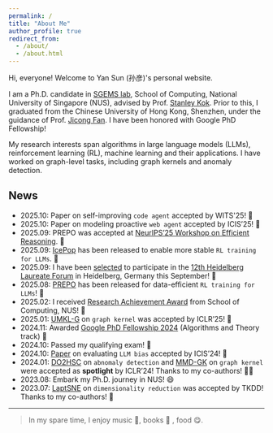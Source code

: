 ```yaml
---
permalink: /
title: "About Me"
author_profile: true
redirect_from: 
  - /about/
  - /about.html
---
```


Hi, everyone! Welcome to Yan Sun (孙彦)'s personal website.

I am a Ph.D. candidate in [SGEMS lab](https://www.comp.nus.edu.sg/~skok/group.html), School of Computing, National University of Singapore (NUS), advised by Prof. [Stanley Kok](https://www.comp.nus.edu.sg/~skok/index.html). Prior to this, I graduated from the Chinese University of Hong Kong, Shenzhen, under the guidance of Prof. [Jicong Fan](https://jicongfan.github.io/). I have been honored with Google PhD Fellowship!

<!-- 
> *As Mahatma Gandhi stated, "Live as if you were to die tomorrow. Learn as if you were to live forever." I aspire to learn how to boost AI and better facilitate downstream tasks using simple yet effective algorithms.* -->

My research interests span algorithms in large language models (LLMs), reinforcement learning (RL), machine learning and their applications. I have worked on graph-level tasks, including graph kernels and anomaly detection. 

<!-- Please feel free to contact with me via email or message me on LinkedIn and X! -->

<section id="news-section">
  <h2>News</h2>
  <div class="news-list">
    <ul>
      <li>2025.10: Paper on self-improving <code>code agent</code> accepted by WITS'25! 🎉</li>
      <li>2025.10: Paper on modeling proactive <code>web agent</code> accepted by ICIS’25! 🎉</li>
      <li>2025.09: PREPO was accepted at <a href="https://efficient-reasoning.github.io/">NeurIPS’25 Workshop on Efficient Reasoning</a>. 🎉</li>
      <li>2025.09: <a href="https://ringtech.notion.site/icepop">IcePop</a> has been released to enable more stable <code>RL training for LLMs</code>. 🙌</li>
      <li>2025.09: I have been <a href="https://drive.google.com/file/d/1tHbZ5tyf21L1z8B8MldU_sU91TEWZOx8/view?usp=drive_link"> selected</a> to participate in the <a href="https://www.heidelberg-laureate-forum.org/">12th Heidelberg Laureate Forum</a> in Heidelberg, Germany this September! 🫡</li>
      <li>2025.08: <a href="https://yansun-x.notion.site/data-efficiency-prepo">PREPO</a> has been released for data-efficient <code>RL training for LLMs</code>! 🚀</li>
      <li>2025.02: I received <a href="https://drive.google.com/file/d/1Unxv-cjGjmm4p7IAsIlD-0QgQTGaDCWc/view?usp=drive_link">Research Achievement Award</a> from School of Computing, NUS! 🙏</li>
      <li>2025.01: <a href="https://openreview.net/pdf?id=6nb2J90XJD">UMKL-G</a> on <code>graph kernel</code> was accepted by ICLR’25! 🎉</li>
      <li>2024.11: Awarded <a href="http://research.google/programs-and-events/phd-fellowship/recipients/?filtertab=2024">Google PhD Fellowship 2024</a> (Algorithms and Theory track) 🙏</li>
      <li>2024.10: Passed my qualifying exam! 🙏</li>
      <li>2024.10: <a href="https://aisel.aisnet.org/icis2024/aiinbus/aiinbus/19/">Paper</a> on evaluating <code>LLM bias</code> accepted by ICIS’24! 🎉</li>
      <li>2024.01: <a href="https://openreview.net/pdf?id=cJs4oE4m9Q">DO2HSC</a> on <code>abnomaly detection</code> and <a href="https://openreview.net/pdf?id=GZ6AcZwA8r">MMD-GK</a> on <code>graph kernel</code> were accepted as <strong>spotlight</strong> by ICLR’24! Thanks to my co-authors! 🎉🎉</li>
      <li>2023.08: Embark my Ph.D. journey in NUS! 😄</li>
      <li>2023.07: <a href="https://arxiv.org/pdf/2207.12214">LaptSNE</a> on <code>dimensionality reduction</code> was accepted by TKDD! Thanks to my co-authors! 🎉</li>
    </ul>
  </div>
</section>


<!-- News
======
- 2025.10: Paper on modeling proactive `web agent` accepted by ICIS'25! 🎉
- 2025.09: PREPO was accepted at [NeurIPS'25 Workshop on
Efficient Reasoning](https://efficient-reasoning.github.io/). 🎉
- 2025.09: [IcePop](https://ringtech.notion.site/icepop) has been released to enable more stable `RL training for LLMs`. 🙌
- 2025.09: I have been selected to participate in the [12th Heidelberg Laureate Forum](https://www.heidelberg-laureate-forum.org/) in Heidelberg, Germany this September! 🫡
- 2025.08: [PREPO](https://yansun-x.notion.site/data-efficiency-prepo) has been released for data-efficient `RL training for LLMs`! 🚀
- 2025.01: [UMKL-G](https://openreview.net/pdf?id=6nb2J90XJD) on `graph kernel` was accepted by ICLR'25! 🎉
- 2024.11: Awarded [Google PhD Fellowship 2024](http://research.google/programs-and-events/phd-fellowship/recipients/?filtertab=2024) (Algorithms and Theory track) 🙏
- 2024.10: Passed my qualifying exam! 🙏
- 2024.10: [Paper](https://aisel.aisnet.org/icis2024/aiinbus/aiinbus/19/) on evaluating `LLM bias` accepted by ICIS'24! 🎉
- 2024.01: [DO2HSC](https://openreview.net/pdf?id=cJs4oE4m9Q) on `abnomaly detection` and [MMD-GK](https://openreview.net/pdf?id=GZ6AcZwA8r) on `graph kernel` were accepted as **spotlight** by ICLR'24! Thanks to my co-authors! 🎉🎉
- 2023.08: Embark my Ph.D. journey in NUS! 😄
- 2023.07: [LaptSNE](https://arxiv.org/pdf/2207.12214) on `dimensionality reduction` was accepted by TKDD! Thanks to my co-authors! 🎉 -->


---
<!-- > In my leisure time, I enjoy music 🎵, books 📖 , and food 😋. -->

> In my spare time, I enjoy music 🎵, books 📖 , food 😋.

<!-- This is the front page of a website that is powered by the [Academic Pages template](https://github.com/academicpages/academicpages.github.io) and hosted on GitHub pages. [GitHub pages](https://pages.github.com) is a free service in which websites are built and hosted from code and data stored in a GitHub repository, automatically updating when a new commit is made to the respository. This template was forked from the [Minimal Mistakes Jekyll Theme](https://mmistakes.github.io/minimal-mistakes/) created by Michael Rose, and then extended to support the kinds of content that academics have: publications, talks, teaching, a portfolio, blog posts, and a dynamically-generated CV. You can fork [this repository](https://github.com/academicpages/academicpages.github.io) right now, modify the configuration and markdown files, add your own PDFs and other content, and have your own site for free, with no ads! An older version of this template powers my own personal website at [stuartgeiger.com](http://stuartgeiger.com), which uses [this Github repository](https://github.com/staeiou/staeiou.github.io).

A data-driven personal website
======
Like many other Jekyll-based GitHub Pages templates, Academic Pages makes you separate the website's content from its form. The content & metadata of your website are in structured markdown files, while various other files constitute the theme, specifying how to transform that content & metadata into HTML pages. You keep these various markdown (.md), YAML (.yml), HTML, and CSS files in a public GitHub repository. Each time you commit and push an update to the repository, the [GitHub pages](https://pages.github.com/) service creates static HTML pages based on these files, which are hosted on GitHub's servers free of charge.

Many of the features of dynamic content management systems (like Wordpress) can be achieved in this fashion, using a fraction of the computational resources and with far less vulnerability to hacking and DDoSing. You can also modify the theme to your heart's content without touching the content of your site. If you get to a point where you've broken something in Jekyll/HTML/CSS beyond repair, your markdown files describing your talks, publications, etc. are safe. You can rollback the changes or even delete the repository and start over -- just be sure to save the markdown files! Finally, you can also write scripts that process the structured data on the site, such as [this one](https://github.com/academicpages/academicpages.github.io/blob/master/talkmap.ipynb) that analyzes metadata in pages about talks to display [a map of every location you've given a talk](https://academicpages.github.io/talkmap.html).

Getting started
======
1. Register a GitHub account if you don't have one and confirm your e-mail (required!)
2. Fork [this repository](https://github.com/academicpages/academicpages.github.io) by clicking the "fork" button in the top right. 
3. Go to the repository's settings (rightmost item in the tabs that start with "Code", should be below "Unwatch"). Rename the repository "[your GitHub username].github.io", which will also be your website's URL.
4. Set site-wide configuration and create content & metadata (see below -- also see [this set of diffs](http://archive.is/3TPas) showing what files were changed to set up [an example site](https://getorg-testacct.github.io) for a user with the username "getorg-testacct")
5. Upload any files (like PDFs, .zip files, etc.) to the files/ directory. They will appear at https://[your GitHub username].github.io/files/example.pdf.  
6. Check status by going to the repository settings, in the "GitHub pages" section

Site-wide configuration
------
The main configuration file for the site is in the base directory in [_config.yml](https://github.com/academicpages/academicpages.github.io/blob/master/_config.yml), which defines the content in the sidebars and other site-wide features. You will need to replace the default variables with ones about yourself and your site's github repository. The configuration file for the top menu is in [_data/navigation.yml](https://github.com/academicpages/academicpages.github.io/blob/master/_data/navigation.yml). For example, if you don't have a portfolio or blog posts, you can remove those items from that navigation.yml file to remove them from the header. 

Create content & metadata
------
For site content, there is one markdown file for each type of content, which are stored in directories like _publications, _talks, _posts, _teaching, or _pages. For example, each talk is a markdown file in the [_talks directory](https://github.com/academicpages/academicpages.github.io/tree/master/_talks). At the top of each markdown file is structured data in YAML about the talk, which the theme will parse to do lots of cool stuff. The same structured data about a talk is used to generate the list of talks on the [Talks page](https://academicpages.github.io/talks), each [individual page](https://academicpages.github.io/talks/2012-03-01-talk-1) for specific talks, the talks section for the [CV page](https://academicpages.github.io/cv), and the [map of places you've given a talk](https://academicpages.github.io/talkmap.html) (if you run this [python file](https://github.com/academicpages/academicpages.github.io/blob/master/talkmap.py) or [Jupyter notebook](https://github.com/academicpages/academicpages.github.io/blob/master/talkmap.ipynb), which creates the HTML for the map based on the contents of the _talks directory).

**Markdown generator**

I have also created [a set of Jupyter notebooks](https://github.com/academicpages/academicpages.github.io/tree/master/markdown_generator
) that converts a CSV containing structured data about talks or presentations into individual markdown files that will be properly formatted for the Academic Pages template. The sample CSVs in that directory are the ones I used to create my own personal website at stuartgeiger.com. My usual workflow is that I keep a spreadsheet of my publications and talks, then run the code in these notebooks to generate the markdown files, then commit and push them to the GitHub repository.

How to edit your site's GitHub repository
------
Many people use a git client to create files on their local computer and then push them to GitHub's servers. If you are not familiar with git, you can directly edit these configuration and markdown files directly in the github.com interface. Navigate to a file (like [this one](https://github.com/academicpages/academicpages.github.io/blob/master/_talks/2012-03-01-talk-1.md) and click the pencil icon in the top right of the content preview (to the right of the "Raw | Blame | History" buttons). You can delete a file by clicking the trashcan icon to the right of the pencil icon. You can also create new files or upload files by navigating to a directory and clicking the "Create new file" or "Upload files" buttons. 

Example: editing a markdown file for a talk
![Editing a markdown file for a talk](/images/editing-talk.png)

For more info
------
More info about configuring Academic Pages can be found in [the guide](https://academicpages.github.io/markdown/). The [guides for the Minimal Mistakes theme](https://mmistakes.github.io/minimal-mistakes/docs/configuration/) (which this theme was forked from) might also be helpful. -->
